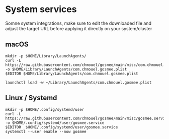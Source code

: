 # System services

Somne system integrations, make sure to edit the downloaded file and adjust the target URL before applying it directly on your system/cluster

## macOS

```shell
mkdir -p $HOME/Library/LaunchAgents/
curl -L https://raw.githubusercontent.com/chmouel/gosmee/main/misc/com.chmouel.gosmee.plist -o $HOME/Library/LaunchAgents/com.chmouel.gosmee.plist
$EDITOR $HOME/Library/LaunchAgents/com.chmouel.gosmee.plist

launchctl load -w ~/Library/LaunchAgents/com.chmouel.gosmee.plist
```

## Linux / Systemd

```shell
mkdir -p $HOME/.config/systemd/user
curl -L https://raw.githubusercontent.com/chmouel/gosmee/main/misc/gosmee.service -o $HOME/.config/systemd/user/gosmee.service
$EDITOR  $HOME/.config/systemd/user/gosmee.service
systemctl --user enable --now gosmee
```
